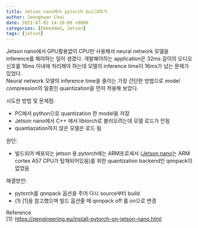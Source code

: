 ```yaml
---
title: Jetson nano에서 pytorch build하기
author: Jeonghwan Choi
date: 2021-07-02 14:10:00 +0800
categories: [Embedded, Jetson]
tags: [jetson]
---
```


Jetson nano에서 GPU활용없이 CPU만 사용해서 neural network 모델을 inference를 해야하는 일이 생겼다. 
개발해야하는 application은 32ms 길이의 오디오 신호를 16ms 이내에 처리해야 하는데 모델의 inference time이 16ms가 넘는 문제가 있었다.   
Neural network 모델의 inference time을 줄이는 가장 간단한 방법으로 model compression의 일종인 quantization을 먼저 적용해 보았다.  

시도한 방법 및 문제점:
- PC에서 python으로 quantization 한 model을 저장
- Jetson nano에서 C++ 에서 libtorch로 불러오려는데 모델 로드가 안됨
- quantiazation하지 않은 모델은 로드 됨  

원인: 
- 빌드되어 배포되는 jetson 용 pytorch에는 ARM프로세서 ([Jetson nano](https://developer.nvidia.com/embedded/jetson-nano)는 ARM cortex A57 CPU가 탑재되어있음)를 위한 quantization backend인 qnnpack이 없었음  

해결방안:
- pytorch를 qnnpack 옵션을 주어 다시 source부터 build  
- (1) [1]을 참고했으며 빌드 옵션줄 때 qnnpack off 를 on으로 변경  

Reference  
[1]: https://qengineering.eu/install-pytorch-on-jetson-nano.html
